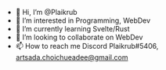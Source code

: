 - 👋 Hi, I’m @Plaikrub
- 👀 I’m interested in Programming, WebDev
- 🌱 I’m currently learning Svelte/Rust
- 💞️ I’m looking to collaborate on WebDev
- 📫 How to reach me Discord Plaikrub#5406, [artsada.choichueadee@gmail.com](mailto:artsada.choichueadee@gmail.com)

<!---
Plaikrub/Plaikrub is a ✨ special ✨ repository because its `README.md` (this file) appears on your GitHub profile.
You can click the Preview link to take a look at your changes.
--->
